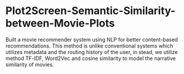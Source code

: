 # Plot2Screen-Semantic-Similarity-between-Movie-Plots
Built a movie recommender system using NLP for better content-based recommendations. This method is unlike conventional systems which utilizes metadata and the routing history of the user, in stead, we utilize method TF-IDF, Word2Vec and cosine similarity to model the narrative similarity of movies. 
